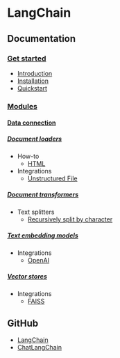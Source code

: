 # LangChain

## Documentation
### [Get started](https://python.langchain.com/docs/get_started)
* [Introduction](https://python.langchain.com/docs/get_started/introduction)
* [Installation](https://python.langchain.com/docs/get_started/installation)
* [Quickstart](https://python.langchain.com/docs/get_started/quickstart)

### [Modules](https://python.langchain.com/docs/modules/)
#### [Data connection](https://python.langchain.com/docs/modules/data_connection/)
##### [Document loaders](https://python.langchain.com/docs/modules/data_connection/document_loaders/)
* How-to
  * [HTML](https://python.langchain.com/docs/modules/data_connection/document_loaders/how_to/html)
* Integrations
  * [Unstructured File](https://python.langchain.com/docs/modules/data_connection/document_loaders/integrations/unstructured_file)

##### [Document transformers](https://python.langchain.com/docs/modules/data_connection/document_transformers/)
* Text splitters
  * [Recursively split by character](https://python.langchain.com/docs/modules/data_connection/document_transformers/text_splitters/recursive_text_splitter)

##### [Text embedding models](https://python.langchain.com/docs/modules/data_connection/text_embedding/)
* Integrations
  * [OpenAI](https://python.langchain.com/docs/modules/data_connection/text_embedding/integrations/openai)

##### [Vector stores](https://python.langchain.com/docs/modules/data_connection/vectorstores/)
* Integrations
  * [FAISS](https://python.langchain.com/docs/modules/data_connection/vectorstores/integrations/faiss)

## GitHub

* [LangChain](https://github.com/hwchase17/langchain)
* [ChatLangChain](https://github.com/hwchase17/chat-langchain)
